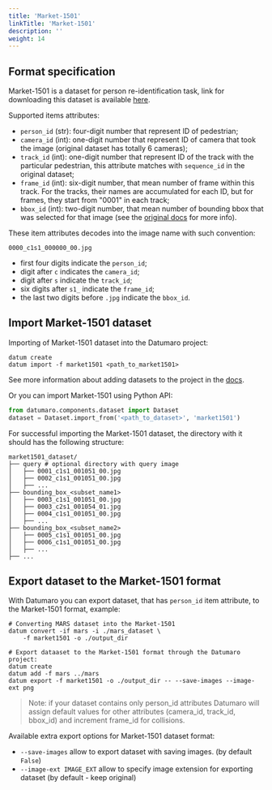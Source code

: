 ```yaml
---
title: 'Market-1501'
linkTitle: 'Market-1501'
description: ''
weight: 14
---
```


## Format specification

Market-1501 is a dataset for person re-identification task, link
for downloading this dataset is available
[here](https://zheng-lab.cecs.anu.edu.au/Project/project_reid.html).

Supported items attributes:
- `person_id` (str): four-digit number that represent ID of pedestrian;
- `camera_id` (int): one-digit number that represent ID of camera that took
  the image (original dataset has totally 6 cameras);
- `track_id` (int): one-digit number that represent ID of the track with
  the particular pedestrian, this attribute matches with `sequence_id`
  in the original dataset;
- `frame_id` (int): six-digit number, that mean number of
  frame within this track. For the tracks, their names are accumulated
  for each ID, but for frames, they start from "0001" in each track;
- `bbox_id` (int): two-digit number, that mean number of
  bounding bbox that was selected for that image
  (see the
  [original docs](https://zheng-lab.cecs.anu.edu.au/Project/project_reid.html)
  for more info).

These item attributes decodes into the image name with such convention:
```
0000_c1s1_000000_00.jpg
```
- first four digits indicate the `person_id`;
- digit after `c` indicates the `camera_id`;
- digit after `s` indicate the `track_id`;
- six digits after `s1_` indicate the `frame_id`;
- the last two digits before `.jpg` indicate the `bbox_id`.

## Import Market-1501 dataset

Importing of Market-1501 dataset into the Datumaro project:
```
datum create
datum import -f market1501 <path_to_market1501>
```
See more information about adding datasets to the project in the
[docs](/docs/user-manual/command-reference/sources/#source-add).

Or you can import Market-1501 using Python API:

```python
from datumaro.components.dataset import Dataset
dataset = Dataset.import_from('<path_to_dataset>', 'market1501')
```


For successful importing the Market-1501 dataset, the directory with it
should has the following structure:

```
market1501_dataset/
├── query # optional directory with query image
│   ├── 0001_c1s1_001051_00.jpg
│   ├── 0002_c1s1_001051_00.jpg
│   ├── ...
├── bounding_box_<subset_name1>
│   ├── 0003_c1s1_001051_00.jpg
│   ├── 0003_c2s1_001054_01.jpg
│   ├── 0004_c1s1_001051_00.jpg
│   ├── ...
├── bounding_box_<subset_name2>
│   ├── 0005_c1s1_001051_00.jpg
│   ├── 0006_c1s1_001051_00.jpg
│   ├── ...
├── ...
```

## Export dataset to the Market-1501 format

With Datumaro you can export dataset, that has `person_id` item attribute,
to the Market-1501 format, example:

```
# Converting MARS dataset into the Market-1501
datum convert -if mars -i ./mars_dataset \
    -f market1501 -o ./output_dir

# Export dataaset to the Market-1501 format through the Datumaro project:
datum create
datum add -f mars ../mars
datum export -f market1501 -o ./output_dir -- --save-images --image-ext png
```

> Note: if your dataset contains only person_id attributes Datumaro
> will assign default values for other attributes (camera_id, track_id, bbox_id)
> and increment frame_id for collisions.

Available extra export options for Market-1501 dataset format:
- `--save-images` allow to export dataset with saving images.
  (by default `False`)
- `--image-ext IMAGE_EXT` allow to specify image extension
  for exporting dataset (by default - keep original)
